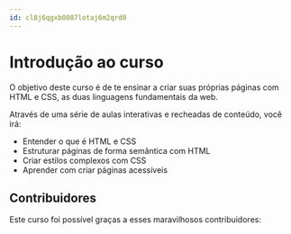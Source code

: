 ```yaml
---
id: cl8j6qgxb0087lotaj6m2qrd0
---
```


# Introdução ao curso

O objetivo deste curso é de te ensinar a criar suas próprias páginas com HTML e CSS, as duas linguagens fundamentais da web.

Através de uma série de aulas interativas e recheadas de conteúdo, você irá:

- Entender o que é HTML e CSS
- Estruturar páginas de forma semântica com HTML
- Criar estilos complexos com CSS
- Aprender com criar páginas acessíveis

## Contribuidores

Este curso foi possível graças a esses maravilhosos contribuidores: